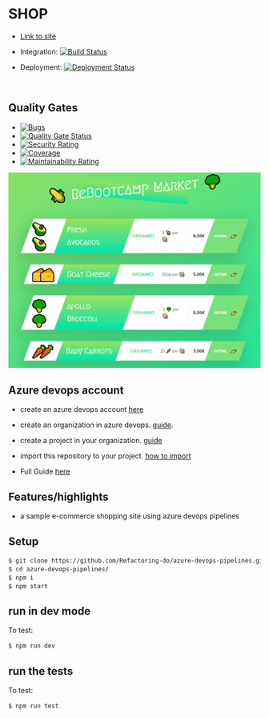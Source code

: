 # SHOP
- [Link to site](https://supermarket-refactoring.azurewebsites.net/)

- Integration: [![Build Status](https://dev.azure.com/alexismateo-org/super-market/_apis/build/status/super-market?branchName=master)](https://dev.azure.com/alexismateo-org/super-market/_build/latest?definitionId=4&branchName=master)

- Deployment: [![Deployment Status](https://vsrm.dev.azure.com/alexismateo-org/_apis/public/Release/badge/84431c95-62a6-4d2a-9672-7432ffaf6b82/1/1)](https://vsrm.dev.azure.com/alexismateo-org/_apis/public/Release/badge/84431c95-62a6-4d2a-9672-7432ffaf6b82/1/1)
<br/>

## Quality Gates
- [![Bugs](http://sonarqubecaribe.eastus2.cloudapp.azure.com/api/project_badges/measure?project=SuperMarket&metric=bugs)](http://sonarqubecaribe.eastus2.cloudapp.azure.com/dashboard?id=SuperMarket)
- [![Quality Gate Status](http://sonarqubecaribe.eastus2.cloudapp.azure.com/api/project_badges/measure?project=SuperMarket&metric=alert_status)](http://sonarqubecaribe.eastus2.cloudapp.azure.com/dashboard?id=SuperMarket)
- [![Security Rating](http://sonarqubecaribe.eastus2.cloudapp.azure.com/api/project_badges/measure?project=SuperMarket&metric=security_rating)](http://sonarqubecaribe.eastus2.cloudapp.azure.com/dashboard?id=SuperMarket)
- [![Coverage](http://sonarqubecaribe.eastus2.cloudapp.azure.com/api/project_badges/measure?project=SuperMarket&metric=coverage)](http://sonarqubecaribe.eastus2.cloudapp.azure.com/dashboard?id=SuperMarket)
- [![Maintainability Rating](http://sonarqubecaribe.eastus2.cloudapp.azure.com/api/project_badges/measure?project=SuperMarket&metric=sqale_rating)](http://sonarqubecaribe.eastus2.cloudapp.azure.com/dashboard?id=SuperMarket)

![shop screenshot](screenshot-supermarket-refactoring.png)
## Azure devops account 
  - create an azure devops account [here](https://azure.microsoft.com/en-us/services/devops/)
  - create an organization in azure devops. [guide](https://docs.microsoft.com/en-us/azure/devops/organizations/accounts/create-organization?view=azure-devops).
  - create a project in your organization. [guide](https://docs.microsoft.com/en-us/azure/devops/organizations/projects/create-project?toc=%2fazure%2fdevops%2fuser-guide%2ftoc.json&%3bbc=%2fazure%2fdevops%2fuser-guide%2fbreadcrumb%2ftoc.json&view=azure-devops)
  - import this repository to your project. [how to import](https://docs.microsoft.com/en-us/azure/devops/repos/git/import-git-repository?view=azure-devops)

  - Full Guide [here](https://docs.microsoft.com/en-us/azure/devops/user-guide/?view=azure-devops)
## Features/highlights

- a sample e-commerce shopping site using azure devops pipelines

## Setup
```bash
$ git clone https://github.com/Refactoring-do/azure-devops-pipelines.git
$ cd azure-devops-pipelines/
$ npm i
$ npm start
```

## run in dev mode
To test:
```bash
$ npm run dev
```
## run the tests
To test:
```bash
$ npm run test
```
